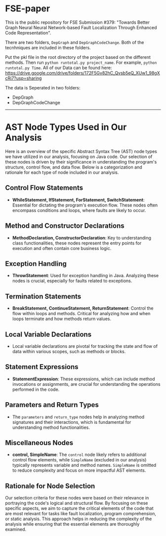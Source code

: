 # FSE-paper

This is the public repository for FSE Submission #379: "Towards Better Graph Neural Neural Network-based Fault Localization Through Enhanced Code Representation".

There are two folders, `DepGraph` and `DepGraphCodeChange`. Both of the tecnhniques are included in these folders. 

Put the pkl file in the root directory of the project based on the different methods. Then run `python runtotal.py project_name`. For example, `python runtotal.py Time`. 
All of our Data can be found here: https://drive.google.com/drive/folders/172F5Gv82hC_Qvsb5eQ_XUw1_98gXcRi7?usp=sharing

The data is Seperated in two folders:
* DepGraph
* DepGraphCodeChange

---------------------------------------

# AST Node Types Used in Our Analysis

Here is an overview of the specific Abstract Syntax Tree (AST) node types we have utilized in our analysis, focusing on Java code. Our selection of these nodes is driven by their significance in understanding the program's structure, control flow, and data flow. Below is a categorization and rationale for each type of node included in our analysis.

## Control Flow Statements
- **WhileStatement, IfStatement, ForStatement, SwitchStatement**: Essential for dictating the program's execution flow. These nodes often encompass conditions and loops, where faults are likely to occur.

## Method and Constructor Declarations
- **MethodDeclaration, ConstructorDeclaration**: Key to understanding class functionalities, these nodes represent the entry points for execution and often contain core business logic.

## Exception Handling
- **ThrowStatement**: Used for exception handling in Java. Analyzing these nodes is crucial, especially for faults related to exceptions.

## Termination Statements
- **BreakStatement, ContinueStatement, ReturnStatement**: Control the flow within loops and methods. Critical for analyzing how and when loops terminate and how methods return values.

## Local Variable Declarations
- Local variable declarations are pivotal for tracking the state and flow of data within various scopes, such as methods or blocks.

## Statement Expressions
- **StatementExpression**: These expressions, which can include method invocations or assignments, are crucial for understanding the operations performed in the code.

## Parameters and Return Types
- The `parameters` and `return_type` nodes help in analyzing method signatures and their interactions, which is fundamental for understanding method functionalities.

## Miscellaneous Nodes
- **control, SimpleName**: The `control` node likely refers to additional control flow elements, while `SimpleName` (excluded in our analysis) typically represents variable and method names. `SimpleName` is omitted to reduce complexity and focus on more impactful AST elements.

## Rationale for Node Selection
Our selection criteria for these nodes were based on their relevance in portraying the code's logical and structural flow. By focusing on these specific aspects, we aim to capture the critical elements of the code that are most relevant for tasks like fault localization, program comprehension, or static analysis. This approach helps in reducing the complexity of the analysis while ensuring that the essential elements are thoroughly examined.
